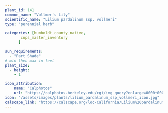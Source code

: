 ```yaml
---
plant_id: 141
common_name: "Vollmer's Lily"
scientific_name: "Lilium pardalinum ssp. vollmeri"
type: "perennial herb"

categories: [humboldt_county_native,
       cnps_master_inventory
      ]

sun_requirements:
  - "Part Shade"
# min then max in feet
plant_size:
  - height: 
    - 1

icon_attribution: 
    name: "Calphotos"
    url: "https://calphotos.berkeley.edu/cgi/img_query?enlarge=0000+0000+0508+2059"
icon: "/assets/images/plants/lilium_pardalinum_ssp_vollmeri_icon.jpg"
calscape_link: "https://calscape.org/loc-California/Lilium%20pardalinum%20ssp%20volmeri(%20)"
---
```




